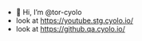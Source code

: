 - 👋 Hi, I’m @tor-cyolo
- look at https://youtube.stg.cyolo.io/
- look at https://github.qa.cyolo.io/
